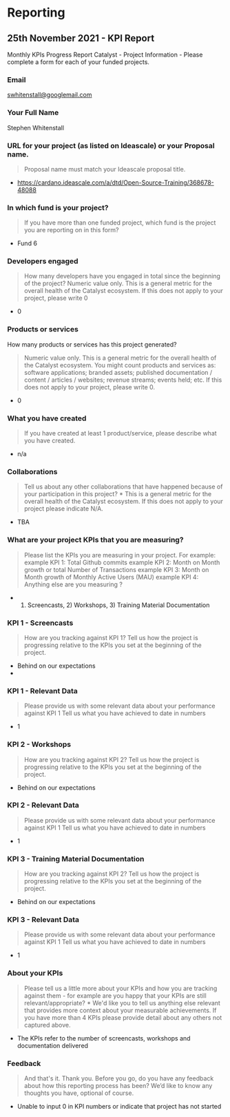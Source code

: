# Reporting

## 25th November 2021 - KPI Report

Monthly KPIs Progress Report Catalyst - Project Information - Please complete a form for each of your funded projects.

### Email

swhitenstall@googlemail.com

### Your Full Name

Stephen Whitenstall

### URL for your project (as listed on Ideascale) or your Proposal name.

> Proposal name must match your Ideascale proposal title.

* https://cardano.ideascale.com/a/dtd/Open-Source-Training/368678-48088

### In which fund is your project?

> If you have more than one funded project, which fund is the project you are reporting on in this form?

* Fund 6

### Developers engaged

> How many developers have you engaged in total since the beginning of the project? Numeric value only. This is a general metric for the overall health of the Catalyst ecosystem. If this does not apply to your project, please write 0

* 0

### Products or services

How many products or services has this project generated?

> Numeric value only. This is a general metric for the overall health of the Catalyst ecosystem. You might count products and services as: software applications; branded assets; published documentation / content / articles / websites; revenue streams; events held; etc. If this does not apply to your project, please write 0.

* 0

### What you have created

> If you have created at least 1 product/service, please describe what you have created.

* n/a

### Collaborations

> Tell us about any other collaborations that have happened because of your participation in this project? \* This is a general metric for the overall health of the Catalyst ecosystem. If this does not apply to your project please indicate N/A.

* TBA

### What are your project KPIs that you are measuring?

> Please list the KPIs you are measuring in your project. For example: example KPI 1: Total Github commits example KPI 2: Month on Month growth or total Number of Transactions example KPI 3: Month on Month growth of Monthly Active Users (MAU) example KPI 4: Anything else are you measuring ?

*
  1. Screencasts, 2) Workshops, 3) Training Material Documentation

### KPI 1 - Screencasts

> How are you tracking against KPI 1? Tell us how the project is progressing relative to the KPIs you set at the beginning of the project.

* Behind on our expectations
*

### KPI 1 - Relevant Data

> Please provide us with some relevant data about your performance against KPI 1 Tell us what you have achieved to date in numbers

* 1

### KPI 2 - Workshops

> How are you tracking against KPI 2? Tell us how the project is progressing relative to the KPIs you set at the beginning of the project.

* Behind on our expectations

### KPI 2 - Relevant Data

> Please provide us with some relevant data about your performance against KPI 1 Tell us what you have achieved to date in numbers

* 1

### KPI 3 - Training Material Documentation

> How are you tracking against KPI 2? Tell us how the project is progressing relative to the KPIs you set at the beginning of the project.

* Behind on our expectations

### KPI 3 - Relevant Data

> Please provide us with some relevant data about your performance against KPI 1 Tell us what you have achieved to date in numbers

* 1

### About your KPIs

> Please tell us a little more about your KPIs and how you are tracking against them - for example are you happy that your KPIs are still relevant/appropriate? \* We'd like you to tell us anything else relevant that provides more context about your measurable achievements. If you have more than 4 KPIs please provide detail about any others not captured above.

* The KPIs refer to the number of screencasts, workshops and documentation delivered

### Feedback

> And that's it. Thank you. Before you go, do you have any feedback about how this reporting process has been? We’d like to know any thoughts you have, optional of course.

* Unable to input 0 in KPI numbers or indicate that project has not started
